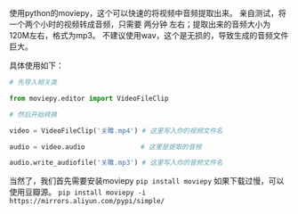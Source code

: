 使用python的moviepy，这个可以快速的将视频中音频提取出来。
亲自测试，将一个两个小时的视频转成音频，只需要 两分钟 左右；提取出来的音频大小为120M左右，格式为mp3。
不建议使用wav，这个是无损的，导致生成的音频文件巨大。

具体使用如下：
```python
# 先导入相关类

from moviepy.editor import VideoFileClip

# 然后开始转换

video = VideoFileClip('关雎.mp4') # 这里写入你的视频文件名

audio = video.audio              # 这里是提取的音频

audio.write_audiofile('关雎.mp3') # 这里写入你的音频文件名
```
当然了，我们首先需要安装moviepy
`pip install moviepy`
如果下载过慢，可以使用豆瓣源。
`pip install moviepy -i https://mirrors.aliyun.com/pypi/simple/`
